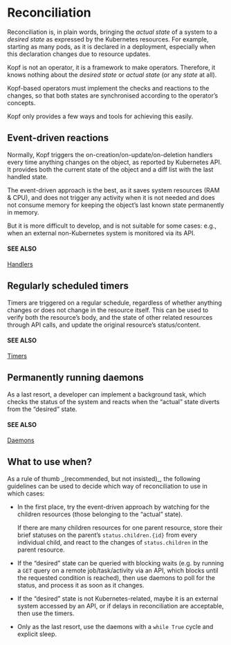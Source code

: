# Reconciliation

Reconciliation is, in plain words, bringing the *actual state* of a system
to a *desired state* as expressed by the Kubernetes resources.
For example, starting as many pods, as it is declared in a deployment,
especially when this declaration changes due to resource updates.

Kopf is not an operator, it is a framework to make operators.
Therefore, it knows nothing about the *desired state* or *actual state*
(or any *state* at all).

Kopf-based operators must implement the checks and reactions to the changes,
so that both states are synchronised according to the operator’s concepts.

Kopf only provides a few ways and tools for achieving this easily.

## Event-driven reactions

Normally, Kopf triggers the on-creation/on-update/on-deletion handlers
every time anything changes on the object, as reported by Kubernetes API.
It provides both the current state of the object and a diff list
with the last handled state.

The event-driven approach is the best, as it saves system resources (RAM & CPU),
and does not trigger any activity when it is not needed and does not consume
memory for keeping the object’s last known state permanently in memory.

But it is more difficult to develop, and is not suitable for some cases:
e.g., when an external non-Kubernetes system is monitored via its API.

#### SEE ALSO
[Handlers](handlers.md)

## Regularly scheduled timers

Timers are triggered on a regular schedule, regardless of whether anything
changes or does not change in the resource itself. This can be used to
verify both the resource’s body, and the state of other related resources
through API calls, and update the original resource’s status/content.

#### SEE ALSO
[Timers](timers.md)

## Permanently running daemons

As a last resort, a developer can implement a background task,
which checks the status of the system and reacts when the “actual” state
diverts from the “desired” state.

#### SEE ALSO
[Daemons](daemons.md)

## What to use when?

As a rule of thumb \_(recommended, but not insisted)_, the following guidelines
can be used to decide which way of reconciliation to use in which cases:

* In the first place, try the event-driven approach by watching
  for the children resources (those belonging to the “actual” state).

  If there are many children resources for one parent resource,
  store their brief statuses on the parent’s `status.children.{id}`
  from every individual child, and react to the changes of `status.children`
  in the parent resource.
* If the “desired” state can be queried with blocking waits
  (e.g. by running a `GET` query on a remote job/task/activity via an API,
  which blocks until the requested condition is reached),
  then use daemons to poll for the status, and process it as soon as it changes.
* If the “desired” state is not Kubernetes-related, maybe it is an external
  system accessed by an API, or if delays in reconciliation are acceptable,
  then use the timers.
* Only as the last resort, use the daemons with a `while True` cycle
  and explicit sleep.
